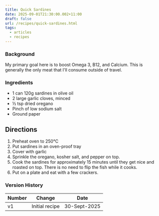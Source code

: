 ```yaml
---
title: Quick Sardines
date: 2025-09-01T21:30:00.002+11:00
draft: false
url: /recipes/quick-sardines.html
tags:
  - articles
  - recipes
---
```

### Background

My primary goal here is to boost Omega 3, B12, and Calcium. This is generally the only meat that I'll consume outside of travel.
### Ingredients

- 1 can 120g sardines in olive oil
- 2 large garlic cloves, minced
- ½ tsp dried oregano
- Pinch of low sodium salt
- Ground paper

## Directions

1. Preheat oven to 250°C    
2. Put sardines in an oven-proof tray
3. Cover with garlic
4. Sprinkle the oregano, kosher salt, and pepper on top.
5. Cook the sardines for approximately 15 minutes until they get nice and roasted on top. There is no need to flip the fish while it cooks.
6. Put on a plate and eat with a few crackers.

### Version History

| Number | Change         | Date         |
| ------ | -------------- | ------------ |
| v1     | Initial recipe | 30-Sept-2025 |

